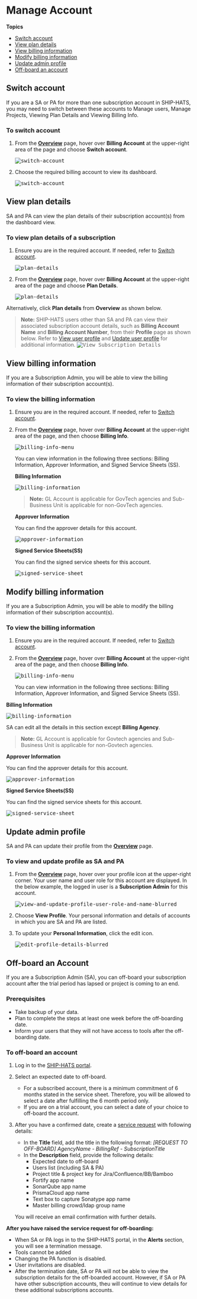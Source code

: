 # Manage Account

**Topics**
- [Switch account](#switch-account)
- [View plan details](#view-plan-details)
- [View billing information](#view-billing-information)
- [Modify billing information](#modify-billing-information)
- [Update admin profile](#update-admin-profile)
- [Off-board an account](#off-board-an-account)

## Switch account
If you are a SA or PA for more than one subscription account in SHIP-HATS, you may need to switch between these accounts to Manage users, Manage Projects, Viewing Plan Details and Viewing Billing Info.

### To switch account

1. From the **[Overview](access-ship-hats-portal)** page, hover over **Billing Account** at the upper-right area of the page and choose **Switch account**.

    <kbd>![switch-account](switch-account.png ':size=100%')</kbd>

1. Choose the required billing account to view its dashboard.

    <kbd>![switch-account](switch-account-choose-account.png ':size=100%')</kbd>



## View plan details

SA and PA can view the plan details of their subscription account(s) from the dashboard view.

### To view plan details of a subscription

1. Ensure you are in the required account. If needed, refer to [Switch account](#switch-account).

    <kbd>![plan-details](plan-details.png ':size=100%')</kbd>

1. From the **[Overview](access-ship-hats-portal)** page, hover over **Billing Account** at the upper-right area of the page and choose **Plan Details**.

    <kbd>![plan-details](plan-details-1.png ':size=50%')</kbd>

Alternatively, click **Plan details** from **Overview** as shown below.

>**Note:** SHIP-HATS users other than SA and PA can view their associated subscription account details, such as **Billing Account Name** and **Billing Account Number**, from their **Profile** page as shown below. Refer to [View user profile](#view-user-profile) and [Update user profile](#update-user-profile) for additional information.
><kbd>![View Subscription Details](view-subscription-details-for-other-users.png ':size=75%')</kbd>

## View billing information

If you are a Subscription Admin, you will be able to view the billing information of their subscription account(s).

### To view the billing information

1. Ensure you are in the required account. If needed, refer to [Switch account](#switch-account).
2. From the **[Overview](access-ship-hats-portal)** page, hover over **Billing Account** at the upper-right area of the page, and then choose **Billing Info**.

    <kbd>![billing-info-menu](billing-info-menu.png ':size=75%')</kbd>

    You can view information in the following three sections: Billing Information, Approver Information, and Signed Service Sheets (SS).

    **Billing Information**

    <kbd>![billing-information](billing-information.png ':size=75%')</kbd>

    >**Note:** GL Account is applicable for GovTech agencies and Sub-Business Unit is applicable for non-GovTech agencies.

    **Approver Information**

    You can find the approver details for this account.

    <kbd>![approver-information](approver-information.png ':size=75%')</kbd>

    **Signed Service Sheets(SS)**

    You can find the signed service sheets for this account.

    <kbd>![signed-service-sheet](signed-ss.png ':size=75%')</kbd>

## Modify billing information
If you are a Subscription Admin, you will be able to modify the billing information of their subscription account(s).

### To view the billing information

1. Ensure you are in the required account. If needed, refer to [Switch account](#switch-account).
2. From the **[Overview](access-ship-hats-portal)** page, hover over **Billing Account** at the upper-right area of the page, and then choose **Billing Info**.

    <kbd>![billing-info-menu](billing-info-menu.png ':size=75%')</kbd>

    You can view information in the following three sections: Billing Information, Approver Information, and Signed Service Sheets (SS).

**Billing Information**

<kbd>![billing-information](billing-information.png ':size=75%')</kbd>

SA can edit all the details in this section except **Billing Agency**.

>**Note:** GL Account is applicable for Govtech agencies and Sub-Business Unit is applicable for non-Govtech agencies.

**Approver Information**

You can find the approver details for this account.

<kbd>![approver-information](approver-information.png ':size=75%')</kbd>

**Signed Service Sheets(SS)**

You can find the signed service sheets for this account.

<kbd>![signed-service-sheet](signed-ss.png ':size=75%')</kbd>

## Update admin profile
SA and PA can update their profile from the **[Overview](access-ship-hats-portal)** page.

### To view and update profile as SA and PA

1. From the **[Overview](access-ship-hats-portal)** page, hover over your profile icon at the upper-right corner. Your user name and user role for this account are displayed. In the below example, the logged in user is a **Subscription Admin** for this account.

    <kbd>![view-and-update-profile-user-role-and-name-blurred](view-and-update-profile-user-role-and-name-blurred.png ':size=75%')</kbd>

2. Choose **View Profile**. Your personal information and details of accounts in which you are SA and PA are listed.
3. To update your **Personal Information**, click the edit icon.

    <kbd>![edit-profile-details-blurred](edit-profile-details-blurred.png ':size=75%')</kbd>


## Off-board an Account

If you are a Subscription Admin (SA), you can off-board your subscription account after the trial period has lapsed or project is coming to an end. 

### Prerequisites
- Take backup of your data.
- Plan to complete the steps at least one week before the off-boarding date.
- Inform your users that they will not have access to tools after the off-boarding date.


### To off-board an account

1. Log in to the [SHIP-HATS portal](https://www.ship.gov.sg/). 
1. Select an expected date to off-board. 

    - For a subscribed account, there is a minimum commitment of 6 months stated in the service sheet. Therefore, you will be allowed to select a date after fulfilling the 6 month period only.
    - If you are on a trial account, you can select a date of your choice to off-board the account.
1. After you have a confirmed date, create a [service request](https://jira.ship.gov.sg/servicedesk/customer/portal/11) with following details:  

    - In the **Title** field, add the title in the following format: *[REQUEST TO OFF-BOARD] AgencyName - BillingRef - SubscriptionTitle*
    - In the **Description** field, provide the following details: 
        - Expected date to off-board
        - Users list (including SA & PA)
        - Project title & project key for Jira/Confluence/BB/Bamboo
        - Fortify app name
        - SonarQube app name
        - PrismaCloud app name
        - Text box to capture Sonatype app name
        - Master billing crowd/ldap group name  

    You will receive an email confirmation with further details. 

**After you have raised the service request for off-boarding:**
- When SA or PA logs in to the SHIP-HATS portal, in the **Alerts** section, you will see a termination message.
- Tools cannot be added
- Changing the PA function is disabled. 
- User invitations are disabled. 
- After the termination date, SA or PA will not be able to view the subscription details for the off-boarded account. However, if SA or PA have other subscription accounts, theu will continue to view details for these additional subscriptions accounts.

